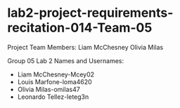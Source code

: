 # lab2-project-requirements-recitation-014-Team-05
Project Team Members:
Liam McChesney
Olivia Milas

Group 05
Lab 2 Names and Usernames:
- Liam McChesney-Mcey02
- Louis Marfone-loma4620
- Olivia Milas-omilas47
- Leonardo Tellez-leteg3n
